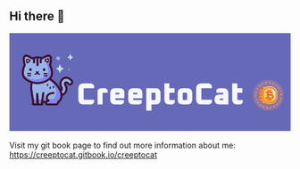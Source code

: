 ## Hi there 👋

<img src="https://github.com/CreeptoCat/CreeptoCat/blob/main/CreeptoCat-BG.png">

Visit my git book page to find out more information about me: https://creeptocat.gitbook.io/creeptocat

